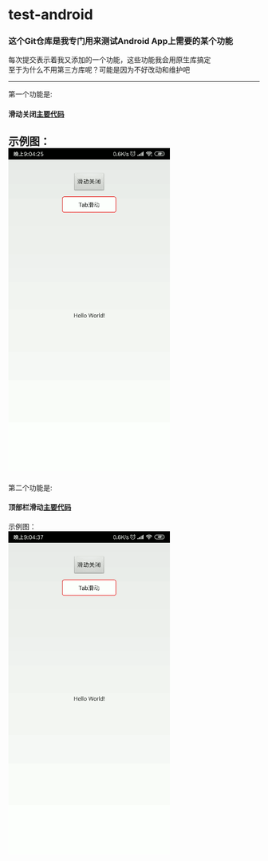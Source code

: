 # test-android
### 这个Git仓库是我专门用来测试Android App上需要的某个功能
每次提交表示着我又添加的一个功能，这些功能我会用原生库搞定<br>
至于为什么不用第三方库呢？可能是因为不好改动和维护吧<br>
- - - 
第一个功能是:<br>
#### 滑动关闭[主要代码](https://github.com/itve/test-android/tree/master/app/src/main/java/com/wushanghao/test/Button1)
示例图：<br>
![图片](https://github.com/itve/test-android/blob/master/example/button1.gif)<br>
---
第二个功能是:<br>
#### 顶部栏滑动[主要代码](https://github.com/itve/test-android/tree/master/app/src/main/java/com/wushanghao/test/Button2)
示例图：<br>
![图片](https://github.com/itve/test-android/blob/master/example/button2.gif)<br>

